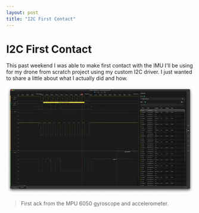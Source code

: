 ```yaml
---
layout: post
title: "I2C First Contact"
---
```


# I2C First Contact

This past weekend I was able to make first contact with the IMU I'll be using for my drone from scratch project using my custom I2C driver. I just wanted to share a little about what I actually did and how.

![](/assets/first_ack_from_imu.png)
> First ack from the MPU 6050 gyroscope and accelerometer.
